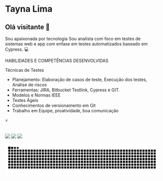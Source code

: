 <!--
**JoaoLourencao/JoaoLourencao** is a ✨ _special_ ✨ repository because its `README.md` (this file) appears on your GitHub profile.

Here are some ideas to get you started:

- 🔭 I’m currently working on ...
- 🌱 I’m currently learning ...
- 👯 I’m looking to collaborate on ...
- 🤔 I’m looking for help with ...
- 💬 Ask me about ...
- 📫 How to reach me: ...
- 😄 Pronouns: ...
- ⚡ Fun fact: ...
-->

# Tayna Lima

## Olá visitante 👋
Sou apaixonada por tecnologia
Sou analista com foco em testes de sistemas web e app com enfase em testes automatizados baseado em Cypress. :computer:

HABILIDADES E COMPETÊNCIAS DESENVOLVIDAS

Técnicas de Testes

* Planejamento: Elaboração de casos de teste, Execução dos testes, Análise de riscos
* Ferramentas: JIRA, Bitbucket Testlink, Cypress e GIT.
* Modelos e Normas IEEE
* Testes Ágeis
* Conhecimentos de versionamento em Git
* Trabalho em Equipe, proatividade, boa comunicação


 ⚡ 
 
  
  ##
 
<div> 
  <a href="https://www.instagram.com/taynalouca/" target="_blank"><img src="https://img.shields.io/badge/-Instagram-%23E4405F?style=for-the-badge&logo=instagram&logoColor=white" target="_blank"></a>
  <a href = "mailto:lima.tayna@gmail.com"><img src="https://img.shields.io/badge/-Gmail-%23333?style=for-the-badge&logo=gmail&logoColor=white" target="_blank"></a>
  <a href="https://www.linkedin.com/in/tayna-lima-3006a814b/" target="_blank"><img src="https://img.shields.io/badge/-LinkedIn-%230077B5?style=for-the-badge&logo=linkedin&logoColor=white" target="_blank"></a> 
 
  ![Snake animation](https://github.com/JoaoLourencao/JoaoLourencao/blob/output/github-contribution-grid-snake.svg)
</div>


